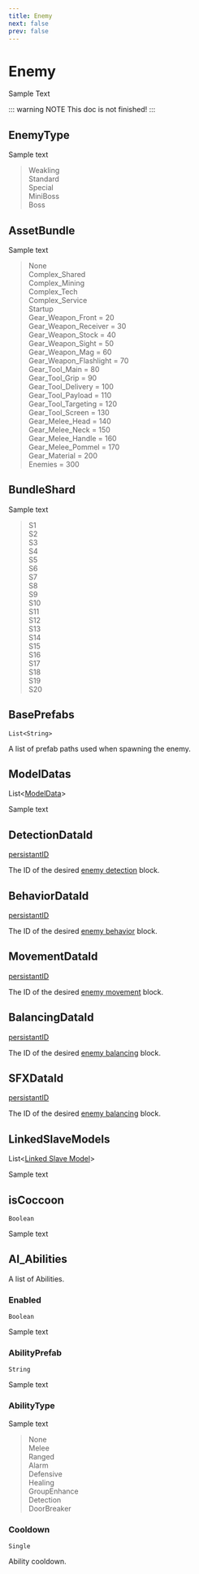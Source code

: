 ```yaml
---
title: Enemy
next: false
prev: false
---
```


# Enemy
Sample Text

::: warning NOTE
This doc is not finished!
:::

## EnemyType
Sample text

> Weakling\
Standard\
Special\
MiniBoss\
Boss

## AssetBundle
Sample text

> None\
Complex_Shared\
Complex_Mining\
Complex_Tech\
Complex_Service\
Startup\
Gear_Weapon_Front = 20\
Gear_Weapon_Receiver = 30\
Gear_Weapon_Stock = 40\
Gear_Weapon_Sight = 50\
Gear_Weapon_Mag = 60\
Gear_Weapon_Flashlight = 70\
Gear_Tool_Main = 80\
Gear_Tool_Grip = 90\
Gear_Tool_Delivery = 100\
Gear_Tool_Payload = 110\
Gear_Tool_Targeting = 120\
Gear_Tool_Screen = 130\
Gear_Melee_Head = 140\
Gear_Melee_Neck = 150\
Gear_Melee_Handle = 160\
Gear_Melee_Pommel = 170\
Gear_Material = 200\
Enemies = 300

## BundleShard
Sample text

> S1\
S2\
S3\
S4\
S5\
S6\
S7\
S8\
S9\
S10\
S11\
S12\
S13\
S14\
S15\
S16\
S17\
S18\
S19\
S20

## BasePrefabs

`List<String>`

A list of prefab paths used when spawning the enemy.

## ModelDatas

<div class="codespan">

List<[ModelData](/docs/datablocks/datas/model-data)>

</div>

Sample text

## DetectionDataId

<div class="codespan">

[persistantID](/guides/developers/creating-rundowns.html#persistent-id)

</div>

The ID of the desired [enemy detection](enemy-detection) block.

## BehaviorDataId

<div class="codespan">

[persistantID](/guides/developers/creating-rundowns.html#persistent-id)

</div>

The ID of the desired [enemy behavior](enemy-behavior) block.

## MovementDataId

<div class="codespan">

[persistantID](/guides/developers/creating-rundowns.html#persistent-id)

</div>

The ID of the desired [enemy movement](enemy-movement) block.

## BalancingDataId

<div class="codespan">

[persistantID](/guides/developers/creating-rundowns.html#persistent-id)

</div>

The ID of the desired [enemy balancing](enemy-balancing) block.

## SFXDataId

<div class="codespan">

[persistantID](/guides/developers/creating-rundowns.html#persistent-id)

</div>

The ID of the desired [enemy balancing](enemy-sfx) block.

## LinkedSlaveModels

<div class="codespan">

List<[Linked Slave Model](shared/linked-slave-model)>

</div>

Sample text

## isCoccoon

`Boolean`

Sample text

## AI_Abilities

A list of Abilities.

<block>

### Enabled

`Boolean`

Sample text

### AbilityPrefab

`String`

Sample text

### AbilityType
Sample text

> None\
Melee\
Ranged\
Alarm\
Defensive\
Healing\
GroupEnhance\
Detection\
DoorBreaker

### Cooldown

`Single`

Ability cooldown.

</block>